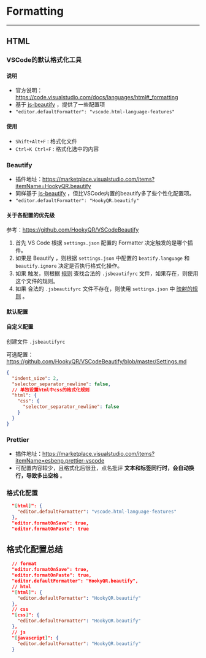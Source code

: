 # Formatting

---

## HTML

### VSCode的默认格式化工具

#### 说明

- 官方说明：https://code.visualstudio.com/docs/languages/html#_formatting
- 基于 [js-beautify](https://github.com/beautify-web/js-beautify) ，提供了一些配置项
- `"editor.defaultFormatter": "vscode.html-language-features"`

#### 使用

- `Shift+Alt+F` : 格式化文件
- `Ctrl+K Ctrl+F` : 格式化选中的内容

### Beautify

- 插件地址：https://marketplace.visualstudio.com/items?itemName=HookyQR.beautify
- 同样基于 [js-beautify](https://github.com/beautify-web/js-beautify) ，但比VSCode内置的beautify多了些个性化配置项。
- `"editor.defaultFormatter": "HookyQR.beautify"`

#### 关于各配置的优先级

参考：https://github.com/HookyQR/VSCodeBeautify

1. 首先 VS Code 根据 `settings.json` 配置的 Formatter 决定触发的是哪个插件。
2. 如果是 Beautify ，则根据  `settings.json` 中配置的 `beatify.language` 和 `beautify.ignore` 决定是否执行格式化操作。
3. 如果 触发，则根据 [规则](https://github.com/HookyQR/VSCodeBeautify#how-we-determine-what-settings-to-use) 查找合法的 `.jsbeautifyrc` 文件，如果存在，则使用这个文件的规则。
4. 如果 合法的 `.jsbeautifyrc` 文件不存在，则使用  `settings.json` 中 [映射的规则](https://github.com/HookyQR/VSCodeBeautify#vs-code--jsbeautifyrc-settings-map) 。

#### 默认配置



#### 自定义配置

创建文件 `.jsbeautifyrc` 

可选配置：https://github.com/HookyQR/VSCodeBeautify/blob/master/Settings.md

```json
{
  "indent_size": 2,
  "selector_separator_newline": false,
  // 单独设置html中css的格式化规则
  "html": {
    "css": {
      "selector_separator_newline": false
    }
  }
}
```

### Prettier

- 插件地址：https://marketplace.visualstudio.com/items?itemName=esbenp.prettier-vscode
- 可配置内容较少，且格式化后很丑，点名批评 **文本和标签同行时，会自动换行，导致多出空格** 。



### 格式化配置

```json
  "[html]": {
    "editor.defaultFormatter": "vscode.html-language-features"
  },
  "editor.formatOnSave": true,
  "editor.formatOnPaste": true
```

## 格式化配置总结

```json
  // format
  "editor.formatOnSave": true,
  "editor.formatOnPaste": true,
  "editor.defaultFormatter": "HookyQR.beautify",
  // html
  "[html]": {
    "editor.defaultFormatter": "HookyQR.beautify"
  },
  // css
  "[css]": {
    "editor.defaultFormatter": "HookyQR.beautify"
  },
  // js
  "[javascript]": {
    "editor.defaultFormatter": "HookyQR.beautify"
  }
```


